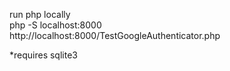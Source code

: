 run php locally<br/>
php -S localhost:8000<br/>
http://localhost:8000/TestGoogleAuthenticator.php<br/>

*requires sqlite3
